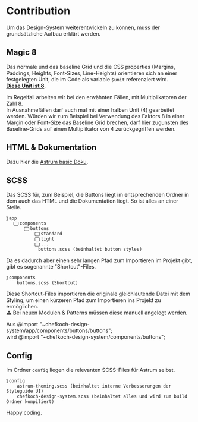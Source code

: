 # Contribution

Um das Design-System weiterentwickeln zu können, muss der grundsätzliche Aufbau erklärt werden.  

## Magic 8

Das normale und das baseline Grid und die CSS properties (Margins, Paddings, Heights, Font-Sizes, Line-Heights) orientieren sich an einer festgelegten Unit, die im Code als variable `$unit` referenziert wird.   
__[Diese Unit ist 8](https://mysticalnumbers.com/number-8/)__.  

Im Regelfall arbeiten wir bei den erwähnten Fällen, mit Multiplikatoren der Zahl 8.  
In Ausnahmefällen darf auch mal mit einer halben Unit (4) gearbeitet werden. Würden wir zum Beispiel bei Verwendung des Faktors 8 in einer Margin oder Font-Size das Baseline Grid brechen, darf hier zugunsten des Baseline-Grids auf einen Multiplikator von 4 zurückgegriffen werden. 

## HTML & Dokumentation

Dazu hier die [Astrum basic Doku](https://github.com/NoDivide/astrum).

## SCSS
    
Das SCSS für, zum Beispiel, die Buttons liegt im entsprechenden Ordner in dem auch das HTML und die Dokumentation liegt. So ist alles an einer Stelle.

    ⃢ app 
        ⃢ components
            ⃢ buttons
                ⃢ standard
                ⃢ light
                ⃢ ...
                buttons.scss (beinhaltet button styles)
       
Da es dadurch aber einen sehr langen Pfad zum Importieren im Projekt gibt, gibt es sogenannte "Shortcut"-Files.

    ⃢ components
        buttons.scss (Shortcut)
        
Diese Shortcut-Files importieren die originale gleichlautende Datei mit dem Styling, um einen kürzeren Pfad zum Importieren ins Projekt zu ermöglichen.  
⚠ Bei neuen Modulen & Patterns müssen diese manuell angelegt werden.

Aus @import "~chefkoch-design-system/app/components/buttons/buttons";  
wird @import "~chefkoch-design-system/components/buttons";

## Config

Im Ordner `config` liegen die relevanten SCSS-Files für Astrum selbst.

    ⃢ config
        astrum-theming.scss (beinhaltet interne Verbesserungen der Styleguide UI)
        chefkoch-design-system.scss (beinhaltet alles und wird zum build Ordner kompiliert)



  
  
Happy coding.
